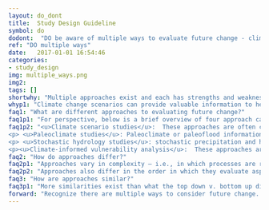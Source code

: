 ```yaml
---
layout: do_dont
title:  Study Design Guideline
symbol: do
dodont:  "DO be aware of multiple ways to evaluate future change - climate scenarios are helpful, but there are other tools too"
ref: "DO multiple ways" 
date:   2017-01-01 16:54:46
categories:
- study_design
img: multiple_ways.png
img2: 
tags: []
shortwhy: "Multiple approaches exist and each has strengths and weaknesses."
whyp1: "Climate change scenarios can provide valuable information to help better understand how the past will differ from the future.  They reveal a non-stationary climate and are often the best tool available (NRC 2012a).  They do, however, have limitations.  For example, the spatial or temporal scales of the data might be too coarse for certain decisions, or other changes (e.g., changing demographics, socioeconomics, land use, and infrastructure demands (Brekke et al. 2009)) eclipse climate pressures.  Additionally, even when climate change scenarios are being used, other investigations may add important insights (Vano et al. 2014; Lehner et al. 2017)."
faq1: "What are different approaches to evaluating future change?"
faq1p1: "For perspective, below is a brief overview of four approach categories. This is not an inclusive list, as more exist and more will likely be developed."
faq1p2: "<u>Climate scenario studies</u>:  These approaches are often characterized as a chain-of-models approach where global climate models are downscaled and the downscaled climate change information (e.g., 30 years of daily precipitation, temperature) is then used as input to hydrology models, which generate streamflow and snowpack information, which can be used as input to reservoir operations models.  This type of study is the focus of many of the DOS and DON'TS as these approaches most explicitly use global climate model information and often require decisions on model selection to translate global information to a local scale.
<p> <u>Paleoclimate studies</u>: Paleoclimate or paleoflood information is generated using information collected from the environment which can be proxies for past climate and flood events that date back further than the instrumental record (e.g., the width of tree rings can be correlated with streamflow) (Woodhouse et al. 2006).  These analogs from the past can date back thousands of years, and provide improved perspectives on natural variability, such as the length of dry periods (Woodhouse and Lukas 2006), the characteristics of past floods (Raff 2013), or how sensitive river basins are to temperature increases (Lehner et al. 2017).  Studies have also used a combination of scenario-based and paleoclimate studies to evaluate future change (Reclamation 2011a; McCabe and Wolock 2007).</p>
<p> <u>Stochastic hydrology studies</u>: stochastic precipitation and hydrology timeseries can provide perturbed scenarios to stress test a system (Rodriguez-Iturbe et al. 1987; Salas 1993; Wilks and Wilby 1999; Yates et al. 2003; Erkyihun et al. 2016). The perturbations can be informed by historical information (e.g., paleoclimate information) or by global climate model trends.  These techniques aim to avoid some of the uncertainties associated with using global climate models directly, yet address risk-based issues analytically (Olsen et al. 2015). In many cases, stationarity is assumed, although there are techniques that have included non-stationary stochastic methods (Kilsby et al. 2007; Erkyihun et al. 2016). It is, however, important to recognize that these timeseries are based on statistical models that do not capture process-based understandings, which limits how these can be used to interpret future change.</p>
<p><u>Climate-informed vulnerability analysis</u>:  These approaches are commonly referred to as decision support modeling and include techniques such as decision scaling (Brown et al. 2012), scenario-neutral approaches (Prudhomme et al. 2010), and robust decision making (Lempert et al. 2003).  Typically, the focus is first on defining the decision context and exploring sensitivities by perturbing the climate incrementally to identify system vulnerabilities before considering whether and how to apply climate change information (Brown et al. 2012; Brown and Wilby 2012; Weaver et al. 2013).  EPA and CWDR (2011) describe strength and limitation of using different decision support tools.</p>"
faq2: "How do approaches differ?"
faq2p1: "Approaches vary in complexity – i.e., in which processes are represented and at what spatial and temporal scales.  Simpler approaches (e.g., simple perturbations, simple water balance models) can be easier to understand, but may not include processes that provide more realistic representations of climate change (NRC 2012a)."
faq2p2: "Approaches also differ in the order in which they evaluate aspects of the system.  They are often referred to as top down or bottom up, reflecting either those that start with the climate change information first or those that start with the decision context first, respectively. In reality, this dichotomy is blurry. Scenario studies should consider the decision context in model selection, and vulnerability analysis should consider realistic climate change perturbations when evaluating system sensitivities."
faq3: "How are approaches similar?"
faq3p1: "More similarities exist than what the top down v. bottom up dichotomy suggests.  Most approaches use global climate model information to inform the process.  All approaches have goals to better understand how the past will differ from the future and usually aim to find low-regret, robust alternatives that do well across a range of possible futures (Clark et al. 2016; Olsen et al. 2015).  All approaches recognize the importance of climate variability and the importance of other changes (e.g., land cover, population changes).  Often too, different approaches can complement each other (e.g., stochastic hydrology studies use perturbations based on paleoclimate information (Brekke et al. 2009)).  Additionally, all approaches deal with uncertainty whether it is in tree-ring reconstructions (Woodhouse et al. 2006), how climate variables are correlated (Yates et al. 2003), or how well hydrology is being simulated (Mendoza et al. 2015).  And, importantly, each approach has benefits and challenges that require professional judgment to navigate."
forward: "Recognize there are multiple ways to consider future change.  Approaches include climate scenarios, paleoclimate, stochastic hydrology, and climate-informed vulnerability studies. Together these approaches can complement each other and broaden our understandings and explore vulnerabilities from multiple angles."
---
```

